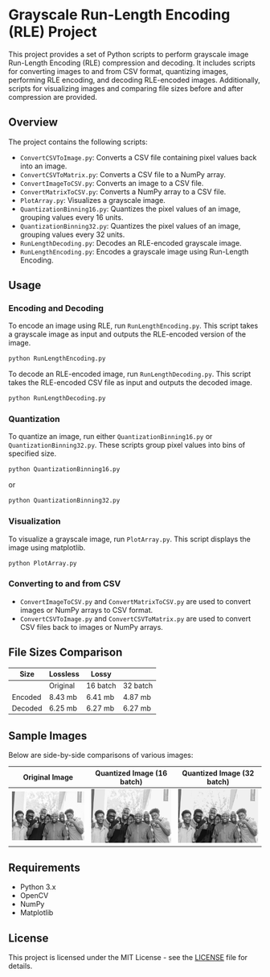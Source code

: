 # Grayscale Run-Length Encoding (RLE) Project

This project provides a set of Python scripts to perform grayscale image Run-Length Encoding (RLE) compression and decoding. It includes scripts for converting images to and from CSV format, quantizing images, performing RLE encoding, and decoding RLE-encoded images. Additionally, scripts for visualizing images and comparing file sizes before and after compression are provided.

## Overview

The project contains the following scripts:

- `ConvertCSVToImage.py`: Converts a CSV file containing pixel values back into an image.
- `ConvertCSVToMatrix.py`: Converts a CSV file to a NumPy array.
- `ConvertImageToCSV.py`: Converts an image to a CSV file.
- `ConvertMatrixToCSV.py`: Converts a NumPy array to a CSV file.
- `PlotArray.py`: Visualizes a grayscale image.
- `QuantizationBinning16.py`: Quantizes the pixel values of an image, grouping values every 16 units.
- `QuantizationBinning32.py`: Quantizes the pixel values of an image, grouping values every 32 units.
- `RunLengthDecoding.py`: Decodes an RLE-encoded grayscale image.
- `RunLengthEncoding.py`: Encodes a grayscale image using Run-Length Encoding.

## Usage

### Encoding and Decoding

To encode an image using RLE, run `RunLengthEncoding.py`. This script takes a grayscale image as input and outputs the RLE-encoded version of the image.

```bash
python RunLengthEncoding.py
```

To decode an RLE-encoded image, run `RunLengthDecoding.py`. This script takes the RLE-encoded CSV file as input and outputs the decoded image.

```bash
python RunLengthDecoding.py
```

### Quantization

To quantize an image, run either `QuantizationBinning16.py` or `QuantizationBinning32.py`. These scripts group pixel values into bins of specified size.

```bash
python QuantizationBinning16.py
```

or

```bash
python QuantizationBinning32.py
```

### Visualization

To visualize a grayscale image, run `PlotArray.py`. This script displays the image using matplotlib.

```bash
python PlotArray.py
```

### Converting to and from CSV

- `ConvertImageToCSV.py` and `ConvertMatrixToCSV.py` are used to convert images or NumPy arrays to CSV format.
- `ConvertCSVToImage.py` and `ConvertCSVToMatrix.py` are used to convert CSV files back to images or NumPy arrays.

## File Sizes Comparison

| Size         | Lossless | Lossy     |           |
|--------------|----------|-----------|-----------|
|              | Original | 16 batch  | 32 batch  |
| Encoded      | 8.43 mb  | 6.41 mb   | 4.87 mb   |
| Decoded      | 6.25 mb  | 6.27 mb   | 6.27 mb   |

## Sample Images

Below are side-by-side comparisons of various images:

| Original Image | Quantized Image (16 batch) | Quantized Image (32 batch) |
|----------------|----------------------------|----------------------------|
| ![Original Image](./Resources/OriginalImage.jpg) | ![Quantized Image (16 batch)](./QuantizedImage16.jpg) | ![Quantized Image (32 batch)](./QuantizedImage32.jpg) |

## Requirements

- Python 3.x
- OpenCV
- NumPy
- Matplotlib

## License

This project is licensed under the MIT License - see the [LICENSE](LICENSE) file for details.
